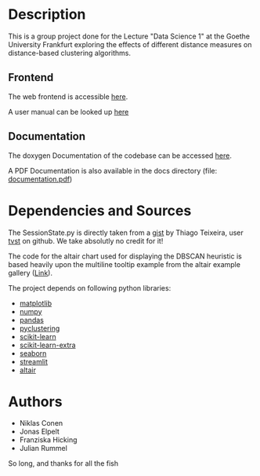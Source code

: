 # Description
This is a group project done for the Lecture "Data Science 1" at the Goethe University Frankfurt exploring the effects of different distance measures on distance-based clustering algorithms.

## Frontend
The web frontend is accessible [here](https://share.streamlit.io/elpelt/datascience1_group42/main/code/web_frontend.py).

A user manual can be looked up [here](https://elpelt.github.io/datascience1_group42/docs/usermanual.pdf)

## Documentation
The doxygen Documentation of the codebase can be accessed [here](https://elpelt.github.io/datascience1_group42/docs/html/index.html).

A PDF Documentation is also available in the docs directory (file: [documentation.pdf](https://elpelt.github.io/datascience1_group42/docs/documentation.pdf))

# Dependencies and Sources
The SessionState.py is directly taken from a [gist](https://gist.github.com/tvst/036da038ab3e999a64497f42de966a92) by Thiago Teixeira, user [tvst](https://gist.github.com/tvst) on github. We take absolutly no credit for it!

The code for the altair chart used for displaying the DBSCAN heuristic is based heavily upon the multiline tooltip example from the altair example gallery ([Link](https://altair-viz.github.io/gallery/multiline_tooltip.html)).

The project depends on following python libraries: 
- [matplotlib](https://matplotlib.org)
- [numpy](https://numpy.org)
- [pandas](https://pandas.pydata.org)
- [pyclustering](https://github.com/annoviko/pyclustering)
- [scikit-learn](https://scikit-learn.org/stable/index.html)
- [scikit-learn-extra](https://scikit-learn-extra.readthedocs.io/en/stable/index.html)
- [seaborn](https://seaborn.pydata.org)
- [streamlit](https://streamlit.io)
- [altair](https://altair-viz.github.io)

# Authors
* Niklas Conen
* Jonas Elpelt
* Franziska Hicking
* Julian Rummel

So long, and thanks for all the fish